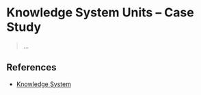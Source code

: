 # Knowledge System Units – Case Study

> ...

## References

- [Knowledge System](../../Locus-Realitatis/Intersection/Knowledge-System/)
